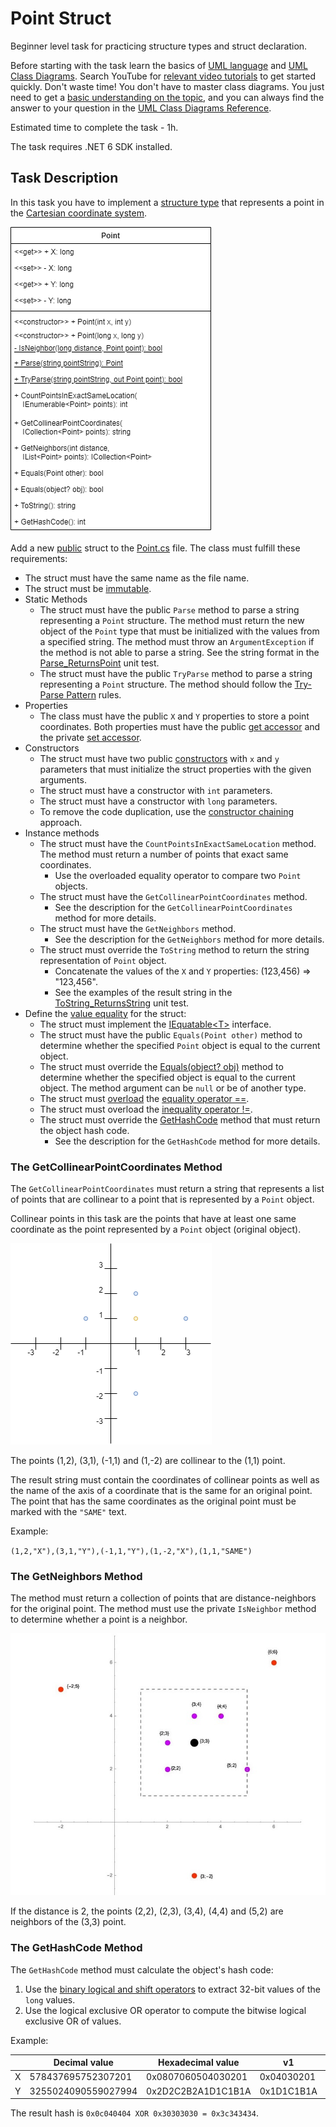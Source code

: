 # Point Struct

Beginner level task for practicing structure types and struct declaration.

Before starting with the task learn the basics of [UML language](https://en.wikipedia.org/wiki/Unified_Modeling_Language) and [UML Class Diagrams](https://en.wikipedia.org/wiki/Class_diagram). Search YouTube for [relevant video tutorials](https://www.youtube.com/results?search_query=uml+class+diagram) to get started quickly. Don't waste time! You don't have to master class diagrams. You just need to get a [basic understanding on the topic](https://www.tutorialspoint.com/object_oriented_analysis_design/ooad_uml_basic_notation.htm), and you can always find the answer to your question in the [UML Class Diagrams Reference](https://www.uml-diagrams.org/class-reference.html).

Estimated time to complete the task - 1h.

The task requires .NET 6 SDK installed.


## Task Description

In this task you have to implement a [structure type](https://docs.microsoft.com/en-us/dotnet/csharp/language-reference/builtin-types/struct) that represents a point in the [Cartesian coordinate system](https://en.wikipedia.org/wiki/Cartesian_coordinate_system).

![Class Diagram](images/class-diagram.png)

Add a new [public](https://docs.microsoft.com/en-us/dotnet/csharp/programming-guide/classes-and-structs/access-modifiers) struct to the [Point.cs](PointStruct/Point.cs) file. The class must fulfill these requirements:
* The struct must have the same name as the file name.
* The struct must be [immutable](https://en.wikipedia.org/wiki/Immutable_object).
* Static Methods
    * The struct must have the public `Parse` method to parse a string representing a `Point` structure. The method must return the new object of the `Point` type that must be initialized with the values from a specified string. The method must throw an `ArgumentException` if the method is not able to parse a string. See the string format in the [Parse_ReturnsPoint](PointStruct.Tests/PointTests.cs#L277) unit test.
    * The struct must have the public `TryParse` method to parse a string representing a `Point` structure. The method should follow the [Try-Parse Pattern](https://docs.microsoft.com/en-us/dotnet/standard/design-guidelines/exceptions-and-performance#try-parse-pattern) rules.
* Properties
    * The class must have the public `X` and `Y` properties to store a point coordinates. Both properties must have the public [get accessor](https://docs.microsoft.com/en-us/dotnet/csharp/programming-guide/classes-and-structs/using-properties#the-get-accessor) and the private [set accessor](https://learn.microsoft.com/en-us/dotnet/csharp/programming-guide/classes-and-structs/using-properties#the-set-accessor).
* Constructors
    * The struct must have two public [constructors](https://docs.microsoft.com/en-us/dotnet/csharp/programming-guide/classes-and-structs/constructors) with `x` and `y` parameters that must initialize the struct properties with the given arguments.
    * The struct must have a constructor with `int` parameters.
    * The struct must have a constructor with `long` parameters.
    * To remove the code duplication, use the [constructor chaining](https://www.google.com/search?q=constructor+chaining+c%23) approach.
* Instance methods
    * The struct must have the `CountPointsInExactSameLocation` method. The method must return a number of points that exact same coordinates.
        * Use the overloaded equality operator to compare two `Point` objects.
    * The struct must have the `GetCollinearPointCoordinates` method.
        * See the description for the `GetCollinearPointCoordinates` method for more details.
    * The struct must have the `GetNeighbors` method.
        * See the description for the `GetNeighbors` method for more details.
    * The struct must override the `ToString` method to return the string representation of `Point` object.
        * Concatenate the values of the `X` and `Y` properties: (123,456) => "123,456".
        * See the examples of the result string in the [ToString_ReturnsString](PointStruct.Tests/PointTests.cs#L346) unit test.
* Define the [value equality](https://docs.microsoft.com/en-us/dotnet/csharp/programming-guide/statements-expressions-operators/how-to-define-value-equality-for-a-type) for the struct:
    * The struct must implement the [IEquatable&lt;T&gt;](https://docs.microsoft.com/en-us/dotnet/api/system.iequatable-1) interface.
    * The struct must have the public `Equals(Point other)` method to determine whether the specified `Point` object is equal to the current object.
    * The struct must override the [Equals(object? obj)](https://docs.microsoft.com/en-us/dotnet/api/system.object.equals) method to determine whether the specified object is equal to the current object. The method argument can be `null` or be of another type.
    * The struct must [overload](https://docs.microsoft.com/en-us/dotnet/csharp/language-reference/operators/operator-overloading) the [equality operator ==](https://docs.microsoft.com/en-us/dotnet/csharp/language-reference/operators/equality-operators#equality-operator-).
    * The struct must overload the [inequality operator !=](https://docs.microsoft.com/en-us/dotnet/csharp/language-reference/operators/equality-operators#inequality-operator-).
    * The struct must override the [GetHashCode](https://docs.microsoft.com/en-us/dotnet/api/system.object.gethashcode) method that must return the object hash code.
        * See the description for the `GetHashCode` method for more details.


### The GetCollinearPointCoordinates Method

The `GetCollinearPointCoordinates` must return a string that represents a list of points that are collinear to a point that is represented by a `Point` object.

Collinear points in this task are the points that have at least one same coordinate as the point represented by a `Point` object (original object).

![Collinear Points](images/collinear-points.png)

The points (1,2), (3,1), (-1,1) and (1,-2) are collinear to the (1,1) point.

The result string must contain the coordinates of collinear points as well as the name of the axis of a coordinate that is the same for an original point. The point that has the same coordinates as the original point must be marked with the `"SAME"` text.

Example:

`(1,2,"X"),(3,1,"Y"),(-1,1,"Y"),(1,-2,"X"),(1,1,"SAME")`


### The GetNeighbors Method

The method must return a collection of points that are distance-neighbors for the original point. The method must use the private `IsNeighbor` method to determine whether a point is a neighbor.

![Neighbors](images/neighbors.jpg)

If the distance is 2, the points (2,2), (2,3), (3,4), (4,4) and (5,2) are neighbors of the (3,3) point.


### The GetHashCode Method

The `GetHashCode` method must calculate the object's hash code:

1. Use the [binary logical and shift operators](https://learn.microsoft.com/en-us/dotnet/csharp/language-reference/operators/bitwise-and-shift-operators) to extract 32-bit values of the `long` values.
2. Use the logical exclusive OR operator to compute the bitwise logical exclusive OR of values.

Example:

|   | Decimal value       | Hexadecimal value  | v1          | v2          | v1 XOR v2  |
|---|---------------------|--------------------|-------------|-------------|------------|
| X | 578437695752307201  | 0x0807060504030201 | 0x04030201  | 0x08070605  | 0x0c040404 |
| Y | 3255024090559027994 | 0x2D2C2B2A1D1C1B1A | 0x1D1C1B1A  | 0x2D2C2B2A  | 0x30303030 |

The result hash is `0x0c040404 XOR 0x30303030 = 0x3c343434`.
